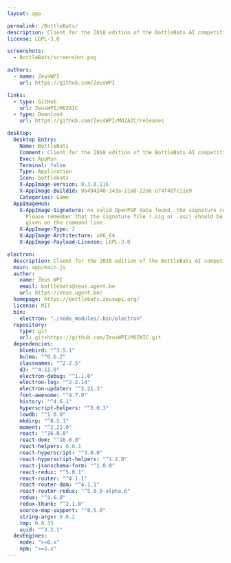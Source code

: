```yaml
---
layout: app

permalink: /BottleBats/
description: Client for the 2018 edition of the BottleBats AI competition
license: LGPL-3.0

screenshots:
  - BottleBats/screenshot.png

authors:
  - name: ZeusWPI
    url: https://github.com/ZeusWPI

links:
  - type: GitHub
    url: ZeusWPI/MOZAIC
  - type: Download
    url: https://github.com/ZeusWPI/MOZAIC/releases

desktop:
  Desktop Entry:
    Name: BottleBats
    Comment: Client for the 2018 edition of the BottleBats AI competition
    Exec: AppRun
    Terminal: false
    Type: Application
    Icon: bottlebats
    X-AppImage-Version: 0.3.0.116
    X-AppImage-BuildId: 9a494240-343a-11a8-22de-e74f40fc11e9
    Categories: Game
  AppImageHub:
    X-AppImage-Signature: no valid OpenPGP data found. the signature could not be verified.
      Please remember that the signature file (.sig or .asc) should be the first file
      given on the command line.
    X-AppImage-Type: 2
    X-AppImage-Architecture: x86_64
    X-AppImage-Payload-License: LGPL-3.0

electron:
  description: Client for the 2018 edition of the BottleBats AI competition
  main: app/main.js
  author:
    name: Zeus WPI
    email: bottlebats@zeus.ugent.be
    url: https://zeus.ugent.be/
  homepage: https://bottlebats.zeuswpi.org/
  license: MIT
  bin:
    electron: "./node_modules/.bin/electron"
  repository:
    type: git
    url: git+https://github.com/ZeusWPI/MOZAIC.git
  dependencies:
    bluebird: "^3.5.1"
    bulma: "^0.6.2"
    classnames: "^2.2.5"
    d3: "^4.11.0"
    electron-debug: "^1.1.0"
    electron-log: "^2.2.14"
    electron-updater: "^2.21.3"
    font-awesome: "^4.7.0"
    history: "^4.6.1"
    hyperscript-helpers: "^3.0.3"
    lowdb: "^1.0.0"
    mkdirp: "^0.5.1"
    moment: "^2.21.0"
    react: "^16.0.0"
    react-dom: "^16.0.0"
    react-helpers: 0.0.1
    react-hyperscript: "^3.0.0"
    react-hyperscript-helpers: "^1.2.0"
    react-jsonschema-form: "^1.0.0"
    react-redux: "^5.0.1"
    react-router: "^4.1.1"
    react-router-dom: "^4.1.1"
    react-router-redux: "^5.0.0-alpha.6"
    redux: "^3.6.0"
    redux-thunk: "^2.1.0"
    source-map-support: "^0.5.0"
    string-argv: 0.0.2
    tmp: 0.0.33
    uuid: "^3.2.1"
  devEngines:
    node: ">=8.x"
    npm: ">=5.x"
---
```

